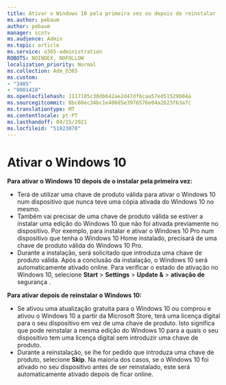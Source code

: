 ```yaml
---
title: Ativar o Windows 10 pela primeira vez ou depois de reinstalar
ms.author: pebaum
author: pebaum
manager: scotv
ms.audience: Admin
ms.topic: article
ms.service: o365-administration
ROBOTS: NOINDEX, NOFOLLOW
localization_priority: Normal
ms.collection: Adm_O365
ms.custom:
- "3485"
- "9001418"
ms.openlocfilehash: 1117105c30db642ae2d47df6caa57ed51529b04a
ms.sourcegitcommit: 8bc60ec34bc1e40685e3976576e04a2623f63a7c
ms.translationtype: MT
ms.contentlocale: pt-PT
ms.lasthandoff: 04/15/2021
ms.locfileid: "51823078"
---
```

# <a name="activate-windows-10"></a>Ativar o Windows 10

**Para ativar o Windows 10 depois de o instalar pela primeira vez:**

- Terá de utilizar uma chave de produto válida para ativar o Windows 10 num dispositivo que nunca teve uma cópia ativada do Windows 10 no mesmo.
- Também vai precisar de uma chave de produto válida se estiver a instalar uma edição do Windows 10 que não foi ativada previamente no dispositivo. Por exemplo, para instalar e ativar o Windows 10 Pro num dispositivo que tenha o Windows 10 Home instalado, precisará de uma chave de produto válida do Windows 10 Pro.
- Durante a instalação, será solicitado que introduza uma chave de produto válida. Após a conclusão da instalação, o Windows 10 será automaticamente ativado online. Para verificar o estado de ativação no Windows 10, selecione **Start** >  **Settings**  >  **Update &**  >  **ativação de** segurança .

**Para ativar depois de reinstalar o Windows 10:**

- Se ativou uma atualização gratuita para o Windows 10 ou comprou e ativou o Windows 10 a partir da Microsoft Store, terá uma licença digital para o seu dispositivo em vez de uma chave de produto. Isto significa que pode reinstalar a mesma edição do Windows 10 para a quais o seu dispositivo tem uma licença digital sem introduzir uma chave de produto.
- Durante a reinstalação, se lhe for pedido que introduza uma chave de produto, selecione **Skip**. Na maioria dos casos, se o Windows 10 foi ativado no seu dispositivo antes de ser reinstalado, este será automaticamente ativado depois de ficar online.
